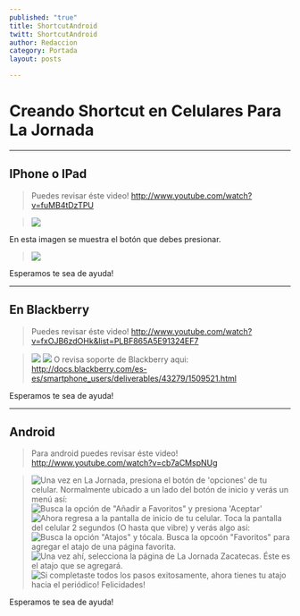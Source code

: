 ```yaml
---
published: "true"
title: ShortcutAndroid
twitt: ShortcutAndroid
author: Redaccion
category: Portada
layout: posts

---
```


# Creando Shortcut en Celulares Para La Jornada
_____________________________________________________________________________________
## IPhone o IPad

> Puedes revisar éste video!
http://www.youtube.com/watch?v=fuMB4tDzTPU

> ![](http://i.imgur.com/uZWSb47m.jpg)

En esta imagen se muestra el botón que debes presionar. 

> ![](http://i.imgur.com/rkr480Al.jpg)

Esperamos te sea de ayuda!
_____________________________________________________________________________________

## En Blackberry

> Puedes revisar éste video!
http://www.youtube.com/watch?v=fxOJB6zdOHk&list=PLBF865A5E91324EF7

> ![](http://i.imgur.com/b8xs67Vm.jpg)
> ![](http://i.imgur.com/IJAS1rim.gif)
> O revisa soporte de Blackberry aqui:
> http://docs.blackberry.com/es-es/smartphone_users/deliverables/43279/1509521.html

Esperamos te sea de ayuda!
_____________________________________________________________________________________


## Android

> Para android puedes revisar éste video!
http://www.youtube.com/watch?v=cb7aCMspNUg

> ![Una vez en La Jornada, presiona el botón de 'opciones' de tu celular. Normalmente ubicado a un lado del botón de inicio y verás un menú así:](http://i.imgur.com/XLxTYP7m.png)
> ![Busca la opción de "Añadir a Favoritos" y presiona 'Aceptar'](http://i.imgur.com/gIEPqz4m.png)
> ![Ahora regresa a la pantalla de inicio de tu celular. Toca la pantalla del celular 2 segundos (O hasta que vibre) y verás algo asi:](http://i.imgur.com/8FuUpzGm.png)
> ![Busca la opción "Atajos" y tócala. Busca la opcoón "Favoritos" para agregar el atajo de una página favorita.](http://i.imgur.com/nVcoSwQm.png)
> ![Una vez ahí, selecciona la página de La Jornada Zacatecas. Éste es el atajo que se agregará.](http://i.imgur.com/GuZVcbXm.png)
> ![Si completaste todos los pasos exitosamente, ahora tienes tu atajo hacia el periódico! Felicidades!](http://i.imgur.com/Isou7NUm.png)

Esperamos te sea de ayuda!
